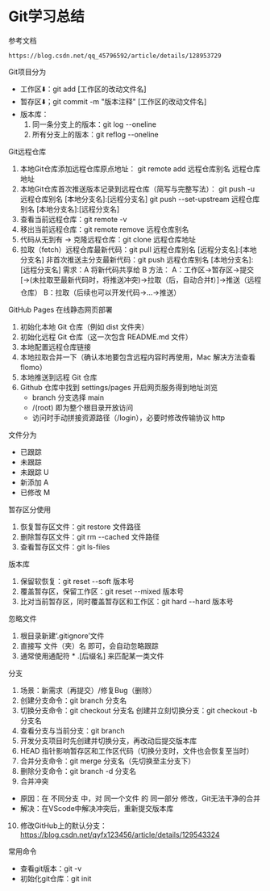 # Git学习总结
参考文档
```
https://blog.csdn.net/qq_45796592/article/details/128953729
```

Git项目分为
- 工作区⬇️：git add [工作区的改动文件名]
- 暂存区⬇️；git commit -m "版本注释" [工作区的改动文件名]
- 版本库：
  1. 同一条分支上的版本：git log --oneline
  2. 所有分支上的版本：git reflog --oneline

Git远程仓库
1. 本地Git仓库添加远程仓库原点地址：
   git remote add 远程仓库别名 远程仓库地址
2. 本地Git仓库首次推送版本记录到远程仓库（简写与完整写法）：
   git push -u 远程仓库别名 [本地分支名]:[远程分支名]
   git push --set-upstream 远程仓库别名 [本地分支名]:[远程分支名]
3. 查看当前远程仓库：git remote -v
4. 移出当前远程仓库：git remote remove 远程仓库别名
5. 代码从无到有 → 克隆远程仓库：git clone 远程仓库地址
6. 拉取（fetch）远程仓库最新代码：git pull 远程仓库别名 [远程分支名]:[本地分支名]
   非首次推送主分支最新代码：git push 远程仓库别名 [本地分支名]:[远程分支名]
   需求：A 将新代码共享给 B
   方法：
     A：工作区→暂存区→提交[→(未拉取至最新代码时，将推送冲突)→拉取（后，自动合并❗️）]→推送（远程仓库）
     B：拉取（后续也可以开发代码→...→推送）

GitHub Pages 在线静态网页部署
1. 初始化本地 Git 仓库（例如 dist 文件夹）
2. 初始化远程 Git 仓库（这一次包含 README.md 文件）
3. 本地配置远程仓库链接
4. 本地拉取合并一下（确认本地要包含远程内容时再使用，Mac 解决方法查看 flomo）
5. 本地推送到远程 Git 仓库
6. Github 仓库中找到 settings/pages 开启网页服务得到地址浏览
   - branch 分支选择 main
   - /(root) 即为整个根目录开放访问
   - 访问时手动拼接资源路径（/login），必要时修改传输协议 http

文件分为
- 已跟踪
- 未跟踪
 - 未跟踪 U
 - 新添加 A
 - 已修改 M

暂存区分使用
1. 恢复暂存区文件：git restore 文件路径
2. 删除暂存区文件：git rm --cached 文件路径
3. 查看暂存区文件：git ls-files

版本库
1. 保留软恢复：git reset --soft 版本号
2. 覆盖暂存区，保留工作区：git reset --mixed 版本号
3. 比对当前暂存区，同时覆盖暂存区和工作区：git hard --hard 版本号

忽略文件
1. 根目录新建‘.gitignore’文件
2. 直接写 文件（夹）名 即可，会自动忽略跟踪
3. 通常使用通配符 * .[后缀名] 来匹配某一类文件

分支
1. 场景：新需求（再提交）/修复Bug（删除）
2. 创建分支命令：git branch 分支名
3. 切换分支命令：git checkout 分支名
   创建并立刻切换分支：git checkout -b 分支名
4. 查看分支与当前分支：git branch
5. 开发分支项目时先创建并切换分支，再改动后提交版本库
6. HEAD 指针影响暂存区和工作区代码（切换分支时，文件也会恢复至当时）
7. 合并分支命令：git merge 分支名（先切换至主分支下）
8. 删除分支命令：git branch -d 分支名
9. 合并冲突
  - 原因：在 不同分支 中，对 同一个文件 的 同一部分 修改，Git无法干净的合并
  - 解决：在VScode中解决冲突后，重新提交版本库
10. 修改GitHub上的默认分支：https://blog.csdn.net/qyfx123456/article/details/129543324

常用命令
- 查看git版本：git -v
- 初始化git仓库：git init